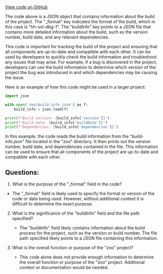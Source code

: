[View code on GitHub](zoo-labs/zoo/blob/master/contracts/artifacts/src/Decimal.sol/Decimal.dbg.json)

The code above is a JSON object that contains information about the build of the project. The "_format" key indicates the format of the build, which in this case is "hh-sol-dbg-1". The "buildInfo" key points to a JSON file that contains more detailed information about the build, such as the version number, build date, and any relevant dependencies.

This code is important for tracking the build of the project and ensuring that all components are up-to-date and compatible with each other. It can be used by developers to quickly check the build information and troubleshoot any issues that may arise. For example, if a bug is discovered in the project, developers can use the build information to determine which version of the project the bug was introduced in and which dependencies may be causing the issue.

Here is an example of how this code might be used in a larger project:

```python
import json

with open('zoo/build-info.json') as f:
    build_info = json.load(f)

print(f"Build version: {build_info['version']}")
print(f"Build date: {build_info['buildDate']}")
print(f"Dependencies: {build_info['dependencies']}")
```

In this example, the code reads the build information from the "build-info.json" file located in the "zoo" directory. It then prints out the version number, build date, and dependencies contained in the file. This information can be used to ensure that all components of the project are up-to-date and compatible with each other.
## Questions: 
 1. What is the purpose of the "_format" field in the code?
   - The "_format" field is likely used to specify the format or version of the code or data being used. However, without additional context it is difficult to determine the exact purpose.

2. What is the significance of the "buildInfo" field and the file path specified?
   - The "buildInfo" field likely contains information about the build process for the project, such as the version or build number. The file path specified likely points to a JSON file containing this information.

3. What is the overall function or purpose of the "zoo" project?
   - This code alone does not provide enough information to determine the overall function or purpose of the "zoo" project. Additional context or documentation would be needed.
